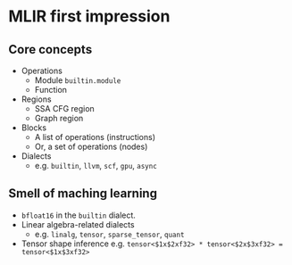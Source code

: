 # MLIR first impression

## Core concepts

- Operations
  - Module `builtin.module`
  - Function
- Regions
  - SSA CFG region
  - Graph region
- Blocks
  - A list of operations (instructions)
  - Or, a set of operations (nodes)
- Dialects
  - e.g. `builtin`, `llvm`, `scf`, `gpu`, `async`

## Smell of maching learning

- `bfloat16` in the `builtin` dialect.
- Linear algebra-related dialects
  - e.g. `linalg`, `tensor`, `sparse_tensor`, `quant`
- Tensor shape inference
  e.g. `tensor<$1x$2xf32> * tensor<$2x$3xf32> = tensor<$1x$3xf32>`
